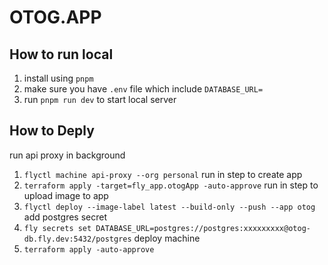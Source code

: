 # OTOG.APP

## How to run local

1. install using `pnpm`
1. make sure you have `.env` file which include `DATABASE_URL=`
1. run `pnpm run dev` to start local server

## How to Deply

run api proxy in background

1. `flyctl machine api-proxy --org personal`
run in step to create app
1. `terraform apply -target=fly_app.otogApp -auto-approve`
run in step to upload image to app
1. `flyctl deploy --image-label latest --build-only --push --app otog`
add postgres secret
1. `fly secrets set DATABASE_URL=postgres://postgres:xxxxxxxxx@otog-db.fly.dev:5432/postgres`
deploy machine
1. `terraform apply -auto-approve`
